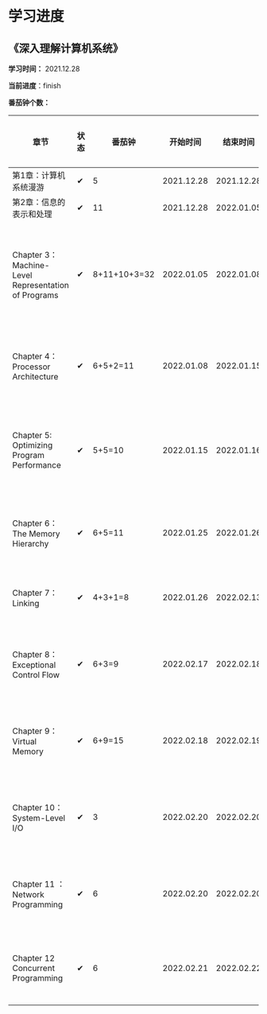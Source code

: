 # 学习进度

## 《深入理解计算机系统》

**学习时间：** 2021.12.28

**当前进度**：finish

**番茄钟个数：** 

| 章节                                                | 状态 | 番茄钟       | 开始时间   | 结束时间   | 时长     | 累计番茄 | 累计时长 | 链接                                                         |
| --------------------------------------------------- | ---- | ------------ | ---------- | ---------- | -------- | -------- | -------- | ------------------------------------------------------------ |
| 第1章：计算机系统漫游                               | ✔    | 5            | 2021.12.28 | 2021.12.28 | 2h05min  | 5        | 2h05min  | [第1章：计算机系统漫游.md](computer-system\第1章：计算机系统漫游.md) |
| 第2章：信息的表示和处理                             | ✔    | 11           | 2021.12.28 | 2022.01.05 | 4h35min  | 16       | 6h40min  | [第2章：信息的表示和处理.md](computer-system\第2章：信息的表示和处理.md) |
| Chapter 3：Machine-Level Representation of Programs | ✔    | 8+11+10+3=32 | 2022.01.05 | 2022.01.08 | 13h20min | 48       | 20h      | [Chapter 3：Machine-Level Representation of Programs.md](computer-system\Chapter 3：Machine-Level Representation of Programs.md) |
| Chapter 4：Processor Architecture                   | ✔    | 6+5+2=11     | 2022.01.08 | 2022.01.15 | 4h35min  | 59       | 24h55min | [Chapter 4：Processor Architecture.md](computer-system\Chapter 4：Processor Architecture.md) |
| Chapter 5: Optimizing Program Performance           | ✔    | 5+5=10       | 2022.01.15 | 2022.01.16 | 4h10min  | 69       | 29h05min | [Chapter 5 Optimizing Program Performance.md](computer-system\Chapter 5 Optimizing Program Performance.md) |
| Chapter 6：The Memory Hierarchy                     | ✔    | 6+5=11       | 2022.01.25 | 2022.01.26 | 4h35min  | 80       | 33h40min | [Chapter 6The Memory Hierarchy.md](computer-system\Chapter 6The Memory Hierarchy.md) |
| Chapter 7：Linking                                  | ✔    | 4+3+1=8      | 2022.01.26 | 2022.02.13 | 3h20min  | 88       | 37h      | [Chapter 7：Linking.md](computer-system\Chapter 7：Linking.md) |
| Chapter 8：Exceptional Control Flow                 | ✔    | 6+3=9        | 2022.02.17 | 2022.02.18 | 3h45min  | 97       | 40h45min | [Chapter 8：Exceptional Control Flow.md](computer-system\Chapter 8：Exceptional Control Flow.md) |
| Chapter 9：Virtual Memory                           | ✔    | 6+9=15       | 2022.02.18 | 2022.02.19 | 6h15min  | 112      | 47h      | [Chapter 9：Virtual Memory.md](computer-system\Chapter 9：Virtual Memory.md) |
| Chapter 10：System-Level I/O                        | ✔    | 3            | 2022.02.20 | 2022.02.20 | 1h15min  | 115      | 48h15min | [Chapter 10：System-Level IO.md](computer-system\Chapter 10：System-Level IO.md) |
| Chapter 11 ：Network Programming                    | ✔    | 6            | 2022.02.20 | 2022.02.20 | 2h30min  | 121      | 50h45min | [Chapter 11 ：Network Programming.md](computer-system\Chapter 11 ：Network Programming.md) |
| Chapter 12 Concurrent Programming                   | ✔    | 6            | 2022.02.21 | 2022.02.22 | 2h30min  | 127      | 53h15min | [Chapter 12 Concurrent Programming.md](computer-system\Chapter 12 Concurrent Programming.md) |

